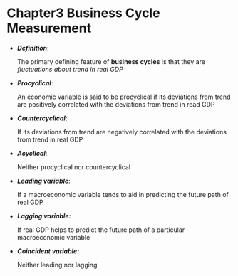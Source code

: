 # Chapter3 Business Cycle Measurement

* ***Definition***:

  The primary defining feature of **business cycles** is that they are *fluctuations about trend in real GDP*

* ***Procyclical***:

  An economic variable is said to be procyclical if its deviations from trend are positively correlated with the deviations from trend in read GDP

* ***Countercyclical***:

  If its deviations from trend are negatively correlated with the deviations from trend in real GDP

* ***Acyclical***:

  Neither procyclical nor countercyclical

* ***Leading variable***:

  If a macroeconomic variable tends to aid in predicting the future path of real GDP

* ***Lagging variable:***

  If real GDP helps to predict the future path of a particular macroeconomic variable

* ***Coincident variable:***

  Neither leading nor lagging

